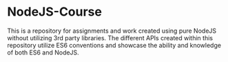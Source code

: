 # NodeJS-Course

This is a repository for assignments and work created using pure NodeJS without utilizing 3rd party libraries. The different APIs created within this repository utilize ES6 conventions and showcase the ability and knowledge of both ES6 and NodeJS.